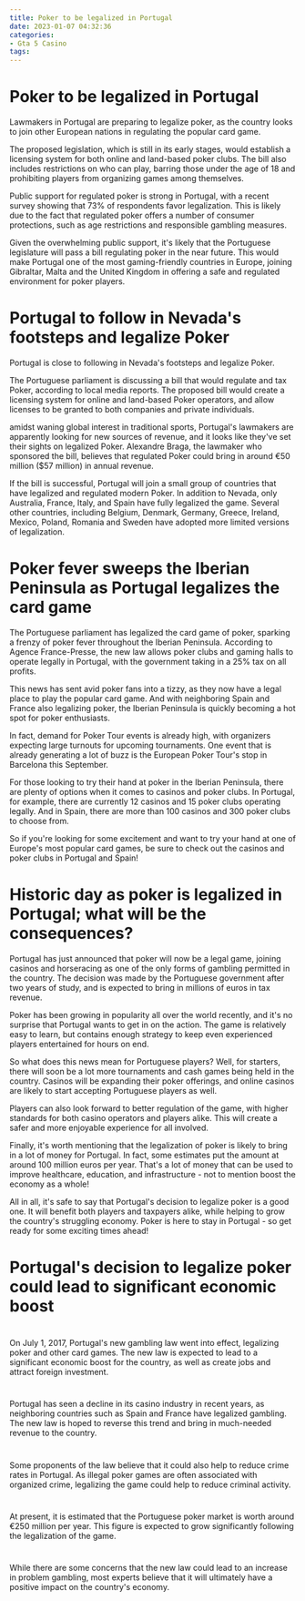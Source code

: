 ```yaml
---
title: Poker to be legalized in Portugal
date: 2023-01-07 04:32:36
categories:
- Gta 5 Casino
tags:
---
```



#  Poker to be legalized in Portugal

Lawmakers in Portugal are preparing to legalize poker, as the country looks to join other European nations in regulating the popular card game.

The proposed legislation, which is still in its early stages, would establish a licensing system for both online and land-based poker clubs. The bill also includes restrictions on who can play, barring those under the age of 18 and prohibiting players from organizing games among themselves.

Public support for regulated poker is strong in Portugal, with a recent survey showing that 73% of respondents favor legalization. This is likely due to the fact that regulated poker offers a number of consumer protections, such as age restrictions and responsible gambling measures.

Given the overwhelming public support, it's likely that the Portuguese legislature will pass a bill regulating poker in the near future. This would make Portugal one of the most gaming-friendly countries in Europe, joining Gibraltar, Malta and the United Kingdom in offering a safe and regulated environment for poker players.

#  Portugal to follow in Nevada's footsteps and legalize Poker

Portugal is close to following in Nevada's footsteps and legalize Poker.

The Portuguese parliament is discussing a bill that would regulate and tax Poker, according to local media reports. The proposed bill would create a licensing system for online and land-based Poker operators, and allow licenses to be granted to both companies and private individuals.

amidst waning global interest in traditional sports, Portugal's lawmakers are apparently looking for new sources of revenue, and it looks like they've set their sights on legalized Poker. Alexandre Braga, the lawmaker who sponsored the bill, believes that regulated Poker could bring in around €50 million ($57 million) in annual revenue.

If the bill is successful, Portugal will join a small group of countries that have legalized and regulated modern Poker. In addition to Nevada, only Australia, France, Italy, and Spain have fully legalized the game. Several other countries, including Belgium, Denmark, Germany, Greece, Ireland, Mexico, Poland, Romania and Sweden have adopted more limited versions of legalization.

#  Poker fever sweeps the Iberian Peninsula as Portugal legalizes the card game

The Portuguese parliament has legalized the card game of poker, sparking a frenzy of poker fever throughout the Iberian Peninsula. According to Agence France-Presse, the new law allows poker clubs and gaming halls to operate legally in Portugal, with the government taking in a 25% tax on all profits.

This news has sent avid poker fans into a tizzy, as they now have a legal place to play the popular card game. And with neighboring Spain and France also legalizing poker, the Iberian Peninsula is quickly becoming a hot spot for poker enthusiasts.

In fact, demand for Poker Tour events is already high, with organizers expecting large turnouts for upcoming tournaments. One event that is already generating a lot of buzz is the European Poker Tour's stop in Barcelona this September.

For those looking to try their hand at poker in the Iberian Peninsula, there are plenty of options when it comes to casinos and poker clubs. In Portugal, for example, there are currently 12 casinos and 15 poker clubs operating legally. And in Spain, there are more than 100 casinos and 300 poker clubs to choose from.

So if you're looking for some excitement and want to try your hand at one of Europe's most popular card games, be sure to check out the casinos and poker clubs in Portugal and Spain!

#  Historic day as poker is legalized in Portugal; what will be the consequences?

Portugal has just announced that poker will now be a legal game, joining casinos and horseracing as one of the only forms of gambling permitted in the country. The decision was made by the Portuguese government after two years of study, and is expected to bring in millions of euros in tax revenue.

Poker has been growing in popularity all over the world recently, and it's no surprise that Portugal wants to get in on the action. The game is relatively easy to learn, but contains enough strategy to keep even experienced players entertained for hours on end.

So what does this news mean for Portuguese players? Well, for starters, there will soon be a lot more tournaments and cash games being held in the country. Casinos will be expanding their poker offerings, and online casinos are likely to start accepting Portuguese players as well.

Players can also look forward to better regulation of the game, with higher standards for both casino operators and players alike. This will create a safer and more enjoyable experience for all involved.

Finally, it's worth mentioning that the legalization of poker is likely to bring in a lot of money for Portugal. In fact, some estimates put the amount at around 100 million euros per year. That's a lot of money that can be used to improve healthcare, education, and infrastructure - not to mention boost the economy as a whole!

All in all, it's safe to say that Portugal's decision to legalize poker is a good one. It will benefit both players and taxpayers alike, while helping to grow the country's struggling economy. Poker is here to stay in Portugal - so get ready for some exciting times ahead!

#  Portugal's decision to legalize poker could lead to significant economic boost

#
On July 1, 2017, Portugal's new gambling law went into effect, legalizing poker and other card games. The new law is expected to lead to a significant economic boost for the country, as well as create jobs and attract foreign investment.

#
Portugal has seen a decline in its casino industry in recent years, as neighboring countries such as Spain and France have legalized gambling. The new law is hoped to reverse this trend and bring in much-needed revenue to the country.

#
Some proponents of the law believe that it could also help to reduce crime rates in Portugal. As illegal poker games are often associated with organized crime, legalizing the game could help to reduce criminal activity.

#
At present, it is estimated that the Portuguese poker market is worth around €250 million per year. This figure is expected to grow significantly following the legalization of the game.

#
While there are some concerns that the new law could lead to an increase in problem gambling, most experts believe that it will ultimately have a positive impact on the country's economy.